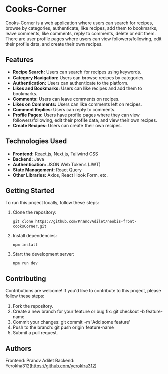 # Cooks-Corner

Cooks-Corner is a web application where users can search for recipes, browse by categories, authenticate, like recipes, add them to bookmarks, leave comments, like comments, reply to comments, delete or edit them. There are user profile pages where users can view followers/following, edit their profile data, and create their own recipes.

## Features

- **Recipe Search:** Users can search for recipes using keywords.
- **Category Navigation:** Users can browse recipes by categories.
- **Authentication:** Users can authenticate to the platform.
- **Likes and Bookmarks:** Users can like recipes and add them to bookmarks.
- **Comments:** Users can leave comments on recipes.
- **Likes on Comments:** Users can like comments left on recipes.
- **Comment Replies:** Users can reply to comments.
- **Profile Pages:** Users have profile pages where they can view followers/following, edit their profile data, and view their own recipes.
- **Create Recipes:** Users can create their own recipes.

## Technologies Used

- **Frontend:** React.js, Next.js, Tailwind CSS
- **Backend:** Java
- **Authentication:** JSON Web Tokens (JWT)
- **State Management:** React Query
- **Other Libraries:** Axios, React Hook Form, etc.

## Getting Started

To run this project locally, follow these steps:

1. Clone the repository:

   ```
   git clone https://github.com/PranovAdilet/neobis-front-cooksCorner.git
    ```
2. Install dependencies:

    ```
   npm install
   ```
3. Start the development server:

    ```
   npm run dev
   ```
## Contributing
Contributions are welcome! If you'd like to contribute to this project, please follow these steps:

1. Fork the repository.
2. Create a new branch for your feature or bug fix: git checkout -b feature-name
3. Commit your changes: git commit -m 'Add some feature'
4. Push to the branch: git push origin feature-name
5. Submit a pull request.

## Authors

Frontend: Pranov Adilet
Backend: Yerokha312(https://github.com/yerokha312)
